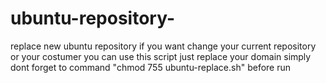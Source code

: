 # ubuntu-repository-
replace new ubuntu repository 
if you want change your current repository or your costumer you can use this script 
just replace your domain simply
dont forget to command "chmod 755 ubuntu-replace.sh" before run
